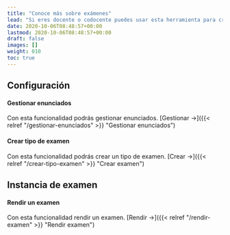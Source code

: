 ```yaml
---
title: "Conoce más sobre exámenes"
lead: "Si eres docente o codocente puedes usar esta herramienta para crear enunciados e incluirlos en diferentes tipos de exámenes. Si eres estudiante también podrás rendir los exámenes usando esta funcionalidad."
date: 2020-10-06T08:48:57+00:00
lastmod: 2020-10-06T08:48:57+00:00
draft: false
images: []
weight: 010
toc: true
---
```


## Configuración

#### Gestionar enunciados

Con esta funcionalidad podrás gestionar enunciados. [Gestionar →]({{< relref "/gestionar-enunciados" >}} "Gestionar enunciados")
#### Crear tipo de examen

Con esta funcionalidad podrás crear un tipo de examen. [Crear →]({{< relref "/crear-tipo-examen" >}} "Crear examen")

## Instancia de examen

#### Rendir un examen

Con esta funcionalidad rendir un examen. [Rendir →]({{< relref "/rendir-examen" >}} "Rendir examen")
